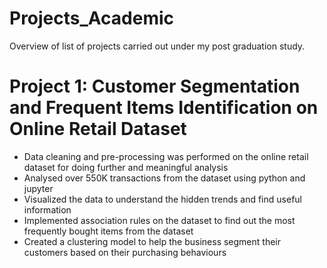 # Projects_Academic
Overview of list of projects carried out under my post graduation study.

# Project 1: Customer Segmentation and Frequent Items Identification on Online Retail Dataset
* Data cleaning and pre-processing was performed on the online retail dataset for doing further and meaningful analysis
* Analysed over 550K transactions from the dataset using python and jupyter
* Visualized the data to understand the hidden trends and find useful information 
* Implemented association rules on the dataset to find out the most frequently bought items from the dataset
* Created a clustering model to help the business segment their customers based on their purchasing behaviours
